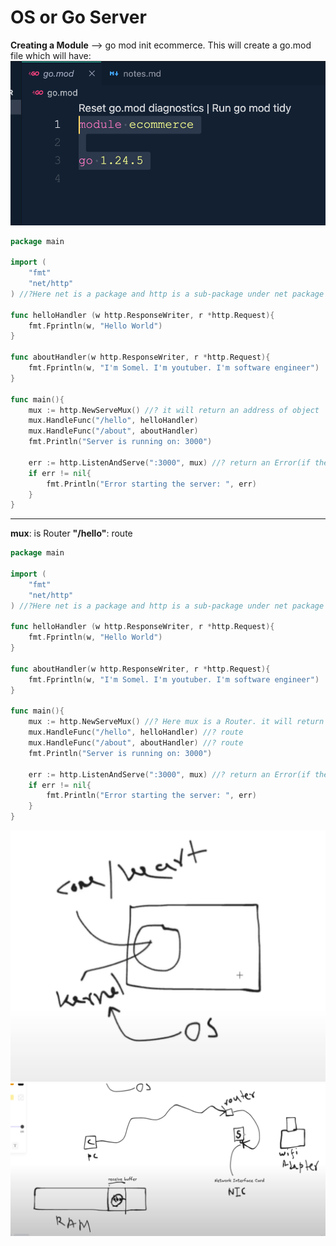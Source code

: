 # OS or Go Server
**Creating a Module** --> go mod init ecommerce. This will create a go.mod file which will have:
![go.mod](assets/image.png)

```go
package main

import (
	"fmt"
	"net/http"
) //?Here net is a package and http is a sub-package under net package

func helloHandler (w http.ResponseWriter, r *http.Request){
	fmt.Fprintln(w, "Hello World")
}

func aboutHandler(w http.ResponseWriter, r *http.Request){
	fmt.Fprintln(w, "I'm Somel. I'm youtuber. I'm software engineer")
}

func main(){
	mux := http.NewServeMux() //? it will return an address of object
	mux.HandleFunc("/hello", helloHandler)
	mux.HandleFunc("/about", aboutHandler)
	fmt.Println("Server is running on: 3000")

	err := http.ListenAndServe(":3000", mux) //? return an Error(if there is an Error) or nil(if there is no Error)
	if err != nil{
		fmt.Println("Error starting the server: ", err)
	}
}
```

----------------------------------------------------------------------------------------------------------

**mux**: is Router
**"/hello"**: route
```go
package main

import (
	"fmt"
	"net/http"
) //?Here net is a package and http is a sub-package under net package

func helloHandler (w http.ResponseWriter, r *http.Request){
	fmt.Fprintln(w, "Hello World")
}

func aboutHandler(w http.ResponseWriter, r *http.Request){
	fmt.Fprintln(w, "I'm Somel. I'm youtuber. I'm software engineer")
}

func main(){
	mux := http.NewServeMux() //? Here mux is a Router. it will return an address of object
	mux.HandleFunc("/hello", helloHandler) //? route
	mux.HandleFunc("/about", aboutHandler) //? route
	fmt.Println("Server is running on: 3000")

	err := http.ListenAndServe(":3000", mux) //? return an Error(if there is an Error) or nil(if there is no Error)
	if err != nil{
		fmt.Println("Error starting the server: ", err)
	}
}
```
![OS](assets/image%20copy.png)
![Network interface Card](assets/image%20copy%202.png)

